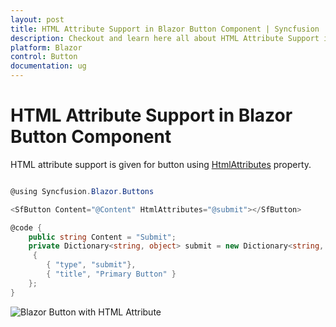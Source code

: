 ```yaml
---
layout: post
title: HTML Attribute Support in Blazor Button Component | Syncfusion
description: Checkout and learn here all about HTML Attribute Support in Syncfusion Blazor Button component and more.
platform: Blazor
control: Button
documentation: ug
---
```


# HTML Attribute Support in Blazor Button Component

HTML attribute support is given for button using [HtmlAttributes](https://help.syncfusion.com/cr/blazor/Syncfusion.Blazor.Buttons.SfButton.html) property.

```csharp

@using Syncfusion.Blazor.Buttons

<SfButton Content="@Content" HtmlAttributes="@submit"></SfButton>

@code {
    public string Content = "Submit";
    private Dictionary<string, object> submit = new Dictionary<string, object>()
     {
        { "type", "submit"},
        { "title", "Primary Button" }
    };
}

```


![Blazor Button with HTML Attribute](./../images/blazor-button-with-html.png)
<!-- {% previewsample "https://blazorplayground.syncfusion.com/embed/hDhUjGrbfeGRvKVm?appbar=false&editor=false&result=true&errorlist=false&theme=bootstrap5" %} -->